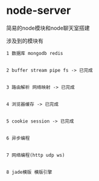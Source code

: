 # node-server
简易的node模块和node聊天室搭建


涉及到的模块有


  	1 数据库 mongodb redis
  
  
  	2 buffer stream pipe fs -> 已完成
  
  
  	3 路由解析 网络映射 -> 已完成
  
  
  	4 浏览器缓存 -> 已完成
  
  
  	5 cookie session -> 已完成
  
  
  	6 异步编程
  
  
  	7 网络编程(http udp ws)
  
  
  	8 jade模版 模版引擎
